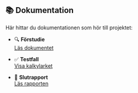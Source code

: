 ## 📚 Dokumentation

Här hittar du dokumentationen som hör till projektet:

- 🔍 **Förstudie**  
  [Läs dokumentet](https://docs.google.com/document/d/1HYZUwakoXeuNU9KsHtm4aDAQUJh1XCNmhNiA_WhdoqU/edit?usp=sharing)

- ✅ **Testfall**  
  [Visa kalkylarket](https://docs.google.com/spreadsheets/d/1yBZKM8uz8NZsdaNEFqTBoo-0V-80cYo4reIWpqpMvco/edit?usp=sharing)

- 📝 **Slutrapport**  
  [Läs rapporten](https://docs.google.com/document/d/19kWko1xn0GSlsUvB5JVoHNjU8iMGminHypsrem3md9Q/edit?usp=sharing)
